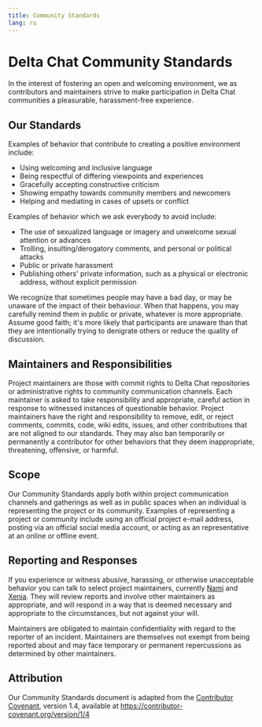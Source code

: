 ```yaml
---
title: Community Standards
lang: ru
---
```


# Delta Chat Community Standards

In the interest of fostering an open and welcoming environment, we as
contributors and maintainers strive to make participation in Delta Chat
communities a pleasurable, harassment-free experience.


## Our Standards

Examples of behavior that contribute to creating a positive environment include:

* Using welcoming and inclusive language
* Being respectful of differing viewpoints and experiences
* Gracefully accepting constructive criticism
* Showing empathy towards community members and newcomers
* Helping and mediating in cases of upsets or conflict

Examples of behavior which we ask everybody to avoid include:

* The use of sexualized language or imagery and unwelcome sexual attention or advances
* Trolling, insulting/derogatory comments, and personal or political attacks
* Public or private harassment
* Publishing others' private information, such as a physical or electronic
  address, without explicit permission

We recognize that sometimes people may have a bad day, or may be unaware of
the impact of their behaviour. When that happens, you may carefully remind
them in public or private, whatever is more appropriate. Assume good faith;
it's more likely that participants are unaware than that they are intentionally
trying to denigrate others or reduce the quality of discussion.


## Maintainers and Responsibilities

Project maintainers are those with commit rights to Delta Chat repositories or administrative rights to community communication channels.
Each maintainer is asked to take responsibility and appropriate, careful action
in response to witnessed instances of questionable behavior.
Project maintainers have the right and responsibility to remove, edit, or
reject comments, commits, code, wiki edits, issues, and other contributions
that are not aligned to our standards.
They may also ban temporarily or permanently a contributor for
other behaviors that they deem inappropriate, threatening, offensive, or harmful.

## Scope

Our Community Standards apply both within project communication channels and
gatherings as well as in public spaces
when an individual is representing the project or its community. Examples of
representing a project or community include using an official project e-mail
address, posting via an official social media account, or acting as an
representative at an online or offline event.

## Reporting and Responses

If you experience or witness abusive, harassing, or otherwise unacceptable behavior
you can talk to select project maintainers, currently [Nami](mailto:missytake@systemli.org) and [Xenia](mailto:ksenia@transcyberian.org).
They will review reports and involve other maintainers as appropriate,
and will respond in a way that is deemed necessary and appropriate
to the circumstances, but not against your will.

Maintainers are obligated to maintain confidentiality
with regard to the reporter of an incident.
Maintainers are themselves not exempt from being reported about
and may face temporary or permanent repercussions
as determined by other maintainers.


## Attribution

Our Community Standards document is adapted from the [Contributor Covenant](https://contributor-covenant.org), version 1.4,
available at <https://contributor-covenant.org/version/1/4>
